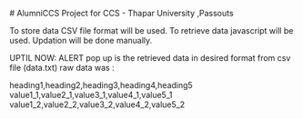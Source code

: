 
<head>
<script src="https://ajax.googleapis.com/ajax/libs/jquery/3.2.0/jquery.min.js"></script>
<script>
$(document).ready(function() {
    $.ajax({
        type: "GET",
        url: "data.txt",
        dataType: "text",
        success: function(data) {processData(data);}
     });
});

function processData(allText) {
    var allTextLines = allText.split(/\r\n|\n/);
    var headers = allTextLines[0].split(',');
    var lines = [];

    for (var i=1; i<allTextLines.length; i++) {
        var data = allTextLines[i].split(',');
        if (data.length == headers.length) {

            var tarr = [];
            for (var j=0; j<headers.length; j++)
            {
                tarr.push(headers[j]+":"+data[j]);
            }
            lines.push(tarr);
        }
    }
    alert(lines[1]);
    // alert(lines);
}
</script>
</head> 
# AlumniCCS
Project for CCS - Thapar University ,Passouts

To store data CSV file format will be used.
To retrieve data javascript will be used.
Updation will be done manually.

UPTIL NOW: ALERT pop up is the retrieved data in desired format from csv file (data.txt)
raw data was :

heading1,heading2,heading3,heading4,heading5
value1_1,value2_1,value3_1,value4_1,value5_1
value1_2,value2_2,value3_2,value4_2,value5_2

<script>alert('abc')</script>

